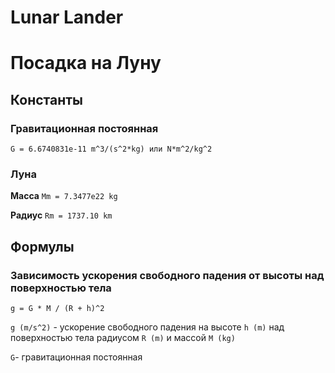 # Lunar Lander
# Посадка на Луну

## Константы
### Гравитационная постоянная
`G = 6.6740831e-11 m^3/(s^2*kg) или N*m^2/kg^2`
### Луна
**Масса** `Mm = 7.3477e22 kg`

**Радиус** `Rm = 1737.10 km`

## Формулы

### Зависимость ускорения свободного падения от высоты над поверхностью тела
`g = G * M / (R + h)^2`

`g (m/s^2)` - ускорение свободного падения на высоте `h (m)` над поверхностью тела радиусом `R (m)` и массой `M (kg)`

`G`- гравитационная постоянная

